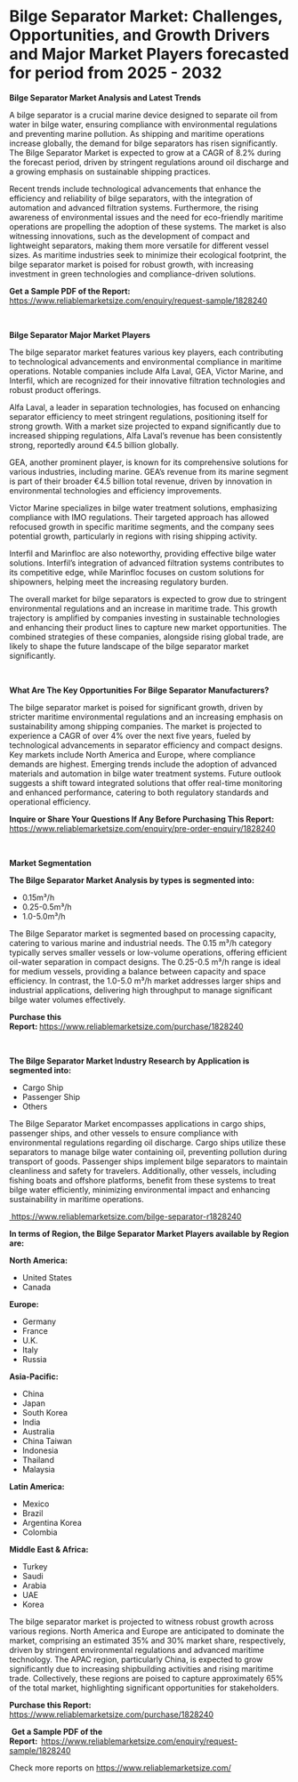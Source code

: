 <p><h1>Bilge Separator Market: Challenges, Opportunities, and Growth Drivers and Major Market Players forecasted for period from 2025 - 2032</h1></p><p><strong>Bilge Separator Market Analysis and Latest Trends</strong></p>
<p><p>A bilge separator is a crucial marine device designed to separate oil from water in bilge water, ensuring compliance with environmental regulations and preventing marine pollution. As shipping and maritime operations increase globally, the demand for bilge separators has risen significantly. The Bilge Separator Market is expected to grow at a CAGR of 8.2% during the forecast period, driven by stringent regulations around oil discharge and a growing emphasis on sustainable shipping practices.</p><p>Recent trends include technological advancements that enhance the efficiency and reliability of bilge separators, with the integration of automation and advanced filtration systems. Furthermore, the rising awareness of environmental issues and the need for eco-friendly maritime operations are propelling the adoption of these systems. The market is also witnessing innovations, such as the development of compact and lightweight separators, making them more versatile for different vessel sizes. As maritime industries seek to minimize their ecological footprint, the bilge separator market is poised for robust growth, with increasing investment in green technologies and compliance-driven solutions.</p></p>
<p><strong>Get a Sample PDF of the Report:&nbsp;</strong> <a href="https://www.reliablemarketsize.com/enquiry/request-sample/1828240?utm_campaign=1898&utm_medium=2&utm_source=Github&utm_content=ia&utm_term=10042025&utm_id=bilge-separator">https://www.reliablemarketsize.com/enquiry/request-sample/1828240</a></p>
<p>&nbsp;</p>
<p><strong>Bilge Separator Major Market Players</strong></p>
<p><p>The bilge separator market features various key players, each contributing to technological advancements and environmental compliance in maritime operations. Notable companies include Alfa Laval, GEA, Victor Marine, and Interfil, which are recognized for their innovative filtration technologies and robust product offerings.</p><p>Alfa Laval, a leader in separation technologies, has focused on enhancing separator efficiency to meet stringent regulations, positioning itself for strong growth. With a market size projected to expand significantly due to increased shipping regulations, Alfa Laval’s revenue has been consistently strong, reportedly around €4.5 billion globally.</p><p>GEA, another prominent player, is known for its comprehensive solutions for various industries, including marine. GEA’s revenue from its marine segment is part of their broader €4.5 billion total revenue, driven by innovation in environmental technologies and efficiency improvements.</p><p>Victor Marine specializes in bilge water treatment solutions, emphasizing compliance with IMO regulations. Their targeted approach has allowed refocused growth in specific maritime segments, and the company sees potential growth, particularly in regions with rising shipping activity.</p><p>Interfil and Marinfloc are also noteworthy, providing effective bilge water solutions. Interfil’s integration of advanced filtration systems contributes to its competitive edge, while Marinfloc focuses on custom solutions for shipowners, helping meet the increasing regulatory burden.</p><p>The overall market for bilge separators is expected to grow due to stringent environmental regulations and an increase in maritime trade. This growth trajectory is amplified by companies investing in sustainable technologies and enhancing their product lines to capture new market opportunities. The combined strategies of these companies, alongside rising global trade, are likely to shape the future landscape of the bilge separator market significantly.</p></p>
<p>&nbsp;</p>
<p><strong>What Are The Key Opportunities For Bilge Separator Manufacturers?</strong></p>
<p><p>The bilge separator market is poised for significant growth, driven by stricter maritime environmental regulations and an increasing emphasis on sustainability among shipping companies. The market is projected to experience a CAGR of over 4% over the next five years, fueled by technological advancements in separator efficiency and compact designs. Key markets include North America and Europe, where compliance demands are highest. Emerging trends include the adoption of advanced materials and automation in bilge water treatment systems. Future outlook suggests a shift toward integrated solutions that offer real-time monitoring and enhanced performance, catering to both regulatory standards and operational efficiency.</p></p>
<p><strong>Inquire or Share Your Questions If Any Before Purchasing This Report:</strong> <a href="https://www.reliablemarketsize.com/enquiry/pre-order-enquiry/1828240?utm_campaign=1898&utm_medium=2&utm_source=Github&utm_content=ia&utm_term=10042025&utm_id=bilge-separator">https://www.reliablemarketsize.com/enquiry/pre-order-enquiry/1828240</a></p>
<p>&nbsp;</p>
<p><strong>Market Segmentation</strong></p>
<p><strong>The Bilge Separator Market Analysis by types is segmented into:</strong></p>
<p><ul><li>0.15m³/h</li><li>0.25-0.5m³/h</li><li>1.0-5.0m³/h</li></ul></p>
<p><p>The Bilge Separator market is segmented based on processing capacity, catering to various marine and industrial needs. The 0.15 m³/h category typically serves smaller vessels or low-volume operations, offering efficient oil-water separation in compact designs. The 0.25-0.5 m³/h range is ideal for medium vessels, providing a balance between capacity and space efficiency. In contrast, the 1.0-5.0 m³/h market addresses larger ships and industrial applications, delivering high throughput to manage significant bilge water volumes effectively.</p></p>
<p><strong>Purchase this Report:&nbsp;</strong><a href="https://www.reliablemarketsize.com/purchase/1828240?utm_campaign=1898&utm_medium=2&utm_source=Github&utm_content=ia&utm_term=10042025&utm_id=bilge-separator">https://www.reliablemarketsize.com/purchase/1828240</a></p>
<p>&nbsp;</p>
<p><strong>The Bilge Separator Market Industry Research by Application is segmented into:</strong></p>
<p><ul><li>Cargo Ship</li><li>Passenger Ship</li><li>Others</li></ul></p>
<p><p>The Bilge Separator Market encompasses applications in cargo ships, passenger ships, and other vessels to ensure compliance with environmental regulations regarding oil discharge. Cargo ships utilize these separators to manage bilge water containing oil, preventing pollution during transport of goods. Passenger ships implement bilge separators to maintain cleanliness and safety for travelers. Additionally, other vessels, including fishing boats and offshore platforms, benefit from these systems to treat bilge water efficiently, minimizing environmental impact and enhancing sustainability in maritime operations.</p></p>
<p><a href="https://www.reliablemarketsize.com/bilge-separator-r1828240?utm_campaign=1898&utm_medium=2&utm_source=Github&utm_content=ia&utm_term=10042025&utm_id=bilge-separator">&nbsp;https://www.reliablemarketsize.com/bilge-separator-r1828240</a></p>
<p><strong>In terms of Region, the Bilge Separator Market Players available by Region are:</strong></p>
<p>
    <p> <strong> North America: </strong>
        <ul>
            <li>United States</li>
            <li>Canada</li>
        </ul>
        </p> 
    <p> <strong> Europe: </strong>
        <ul>
            <li>Germany</li>
            <li>France</li>
            <li>U.K.</li>
            <li>Italy</li>
            <li>Russia</li>
        </ul>
        </p> 
    <p> <strong> Asia-Pacific: </strong>
        <ul>
            <li>China</li>
            <li>Japan</li>
            <li>South Korea</li>
            <li>India</li>
            <li>Australia</li>
            <li>China Taiwan</li>
            <li>Indonesia</li>
            <li>Thailand</li>
            <li>Malaysia</li>
        </ul>
        </p> 
    <p> <strong> Latin America: </strong>
        <ul>
            <li>Mexico</li>
            <li>Brazil</li>
            <li>Argentina Korea</li>
            <li>Colombia</li>
        </ul>
        </p> 
    <p> <strong> Middle East & Africa: </strong>
        <ul>
            <li>Turkey</li>
            <li>Saudi</li>
            <li>Arabia</li>
            <li>UAE</li>
            <li>Korea</li>
        </ul>
    </p>
    </p>
<p><p>The bilge separator market is projected to witness robust growth across various regions. North America and Europe are anticipated to dominate the market, comprising an estimated 35% and 30% market share, respectively, driven by stringent environmental regulations and advanced maritime technology. The APAC region, particularly China, is expected to grow significantly due to increasing shipbuilding activities and rising maritime trade. Collectively, these regions are poised to capture approximately 65% of the total market, highlighting significant opportunities for stakeholders.</p></p>
<p><strong>Purchase this Report: </strong><a href="https://www.reliablemarketsize.com/purchase/1828240?utm_campaign=1898&utm_medium=2&utm_source=Github&utm_content=ia&utm_term=10042025&utm_id=bilge-separator">https://www.reliablemarketsize.com/purchase/1828240</a></p>
<p>&nbsp;<strong>Get a Sample PDF of the Report:&nbsp;&nbsp;</strong><a href="https://www.reliablemarketsize.com/enquiry/request-sample/1828240?utm_campaign=1898&utm_medium=2&utm_source=Github&utm_content=ia&utm_term=10042025&utm_id=bilge-separator">https://www.reliablemarketsize.com/enquiry/request-sample/1828240</a></p>
<p><strong></strong></p>
<p>Check more reports on <a href="https://www.reliablemarketsize.com/?utm_campaign=1898&utm_medium=2&utm_source=Github&utm_content=ia&utm_term=10042025&utm_id=bilge-separator">https://www.reliablemarketsize.com/</a></p>